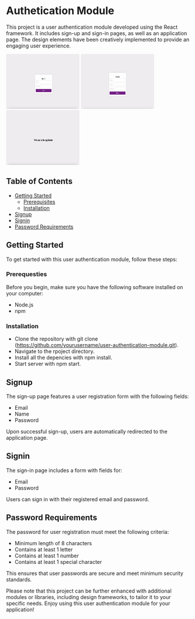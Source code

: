 # Authetication Module

This project is a user authentication module developed using the React framework. It includes sign-up and sign-in pages, as well as an application page. The design elements have been creatively implemented to provide an engaging user experience. 

<img src="/public/images/Screenshot1.png" alt="Screenshot" width="200" height="150" />
<img src="/public/images/Screenshot2.png" alt="Screenshot" width="200" height="150" />
<img src="/public/images/Screenshot3.png" alt="Screenshot" width="200" height="150" />

## Table of Contents

- [Getting Started](#getting-started)
  - [Prerequisites](#prerequisites)
  - [Installation](#installation)
- [Signup](#signup)
- [Signin](#signin)
- [Password Requirements](#password-requirement)

## Getting Started

To get started with this user authentication module, follow these steps:

### Prerequesties

Before you begin, make sure you have the following software installed on your computer:

- Node.js
- npm

### Installation

- Clone the repository with git clone (https://github.com/yourusername/user-authentication-module.git).
- Navigate to the rpoject directory.
- Install all the depencies with npm install.
- Start server with npm start.

## Signup

The sign-up page features a user registration form with the following fields:

- Email
- Name
- Password

Upon successful sign-up, users are automatically redirected to the application page.

## Signin

The sign-in page includes a form with fields for:

- Email
- Password

Users can sign in with their registered email and password.

## Password Requirements

The password for user registration must meet the following criteria:

- Minimum length of 8 characters
- Contains at least 1 letter
- Contains at least 1 number
- Contains at least 1 special character

This ensures that user passwords are secure and meet minimum security standards.

Please note that this project can be further enhanced with additional modules or libraries, including design frameworks, to tailor it to your specific needs. Enjoy using this user authentication module for your application!

